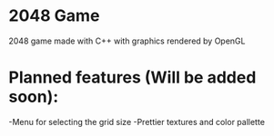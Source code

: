 # 2048 Game
 2048 game made with C++ with graphics rendered by OpenGL

# Planned features (Will be added soon):
-Menu for selecting the grid size
-Prettier textures and color pallette
